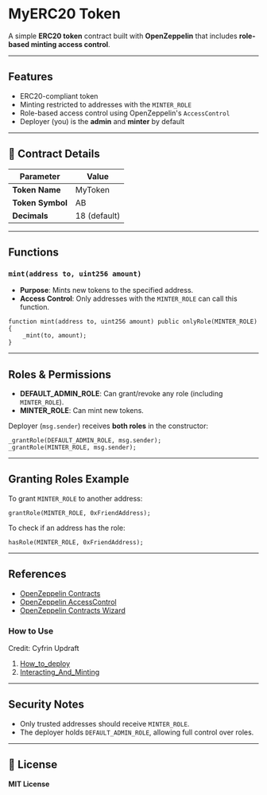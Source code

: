 # MyERC20 Token

A simple **ERC20 token** contract built with **OpenZeppelin** that includes **role-based minting access control**.

---

## Features

* ERC20-compliant token
* Minting restricted to addresses with the `MINTER_ROLE`
* Role-based access control using OpenZeppelin's `AccessControl`
* Deployer (you) is the **admin** and **minter** by default

---

## 🔗 Contract Details

| Parameter        | Value        |
| ---------------- | ------------ |
| **Token Name**   | MyToken      |
| **Token Symbol** | AB           |
| **Decimals**     | 18 (default) |

---

## Functions

### `mint(address to, uint256 amount)`

* **Purpose**: Mints new tokens to the specified address.
* **Access Control**: Only addresses with the `MINTER_ROLE` can call this function.

```solidity
function mint(address to, uint256 amount) public onlyRole(MINTER_ROLE) {
    _mint(to, amount);
}
```

---

## Roles & Permissions

* **DEFAULT\_ADMIN\_ROLE**: Can grant/revoke any role (including `MINTER_ROLE`).
* **MINTER\_ROLE**: Can mint new tokens.

Deployer (`msg.sender`) receives **both roles** in the constructor:

```solidity
_grantRole(DEFAULT_ADMIN_ROLE, msg.sender);
_grantRole(MINTER_ROLE, msg.sender);
```
---

## Granting Roles Example

To grant `MINTER_ROLE` to another address:

```solidity
grantRole(MINTER_ROLE, 0xFriendAddress);
```

To check if an address has the role:

```solidity
hasRole(MINTER_ROLE, 0xFriendAddress);
```

---

## References

* [OpenZeppelin Contracts](https://docs.openzeppelin.com/contracts/5.x/)
* [OpenZeppelin AccessControl](https://docs.openzeppelin.com/contracts/5.x/access-control)
* [OpenZeppelin Contracts Wizard](https://wizard.openzeppelin.com/)
  
### How to Use
Credit: Cyfrin Updraft
1. [How_to_deploy](https://updraft.cyfrin.io/courses/chainlink-fundamentals/smart-contract-and-solidity-fundamentals/deploying-an-erc20-contract)
2. [Interacting_And_Minting](https://updraft.cyfrin.io/courses/chainlink-fundamentals/smart-contract-and-solidity-fundamentals/minting-tokens)
---

## Security Notes

* Only trusted addresses should receive `MINTER_ROLE`.
* The deployer holds `DEFAULT_ADMIN_ROLE`, allowing full control over roles.

---

## 📝 License

**MIT License**
